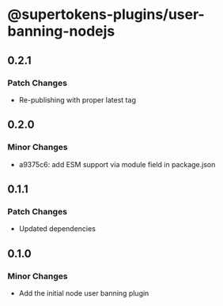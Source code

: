 # @supertokens-plugins/user-banning-nodejs

## 0.2.1

### Patch Changes

- Re-publishing with proper latest tag

## 0.2.0

### Minor Changes

- a9375c6: add ESM support via module field in package.json

## 0.1.1

### Patch Changes

- Updated dependencies

## 0.1.0

### Minor Changes

- Add the initial node user banning plugin
